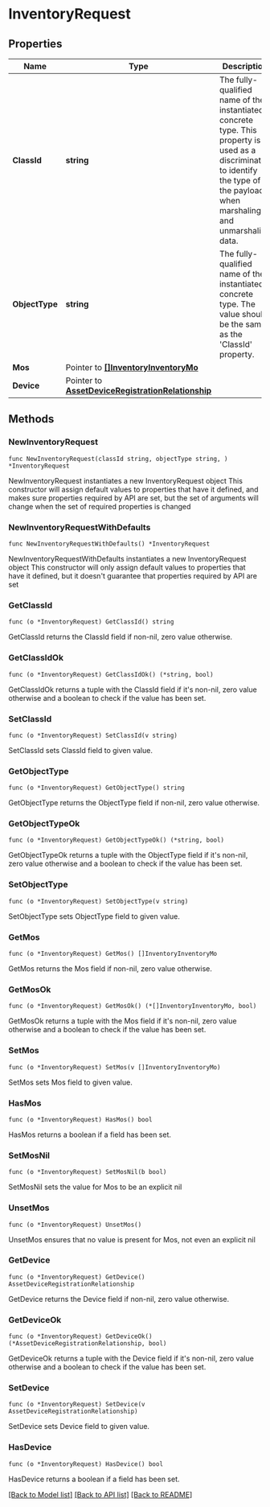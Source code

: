 # InventoryRequest

## Properties

Name | Type | Description | Notes
------------ | ------------- | ------------- | -------------
**ClassId** | **string** | The fully-qualified name of the instantiated, concrete type. This property is used as a discriminator to identify the type of the payload when marshaling and unmarshaling data. | [default to "inventory.Request"]
**ObjectType** | **string** | The fully-qualified name of the instantiated, concrete type. The value should be the same as the &#39;ClassId&#39; property. | [default to "inventory.Request"]
**Mos** | Pointer to [**[]InventoryInventoryMo**](InventoryInventoryMo.md) |  | [optional] 
**Device** | Pointer to [**AssetDeviceRegistrationRelationship**](AssetDeviceRegistrationRelationship.md) |  | [optional] 

## Methods

### NewInventoryRequest

`func NewInventoryRequest(classId string, objectType string, ) *InventoryRequest`

NewInventoryRequest instantiates a new InventoryRequest object
This constructor will assign default values to properties that have it defined,
and makes sure properties required by API are set, but the set of arguments
will change when the set of required properties is changed

### NewInventoryRequestWithDefaults

`func NewInventoryRequestWithDefaults() *InventoryRequest`

NewInventoryRequestWithDefaults instantiates a new InventoryRequest object
This constructor will only assign default values to properties that have it defined,
but it doesn't guarantee that properties required by API are set

### GetClassId

`func (o *InventoryRequest) GetClassId() string`

GetClassId returns the ClassId field if non-nil, zero value otherwise.

### GetClassIdOk

`func (o *InventoryRequest) GetClassIdOk() (*string, bool)`

GetClassIdOk returns a tuple with the ClassId field if it's non-nil, zero value otherwise
and a boolean to check if the value has been set.

### SetClassId

`func (o *InventoryRequest) SetClassId(v string)`

SetClassId sets ClassId field to given value.


### GetObjectType

`func (o *InventoryRequest) GetObjectType() string`

GetObjectType returns the ObjectType field if non-nil, zero value otherwise.

### GetObjectTypeOk

`func (o *InventoryRequest) GetObjectTypeOk() (*string, bool)`

GetObjectTypeOk returns a tuple with the ObjectType field if it's non-nil, zero value otherwise
and a boolean to check if the value has been set.

### SetObjectType

`func (o *InventoryRequest) SetObjectType(v string)`

SetObjectType sets ObjectType field to given value.


### GetMos

`func (o *InventoryRequest) GetMos() []InventoryInventoryMo`

GetMos returns the Mos field if non-nil, zero value otherwise.

### GetMosOk

`func (o *InventoryRequest) GetMosOk() (*[]InventoryInventoryMo, bool)`

GetMosOk returns a tuple with the Mos field if it's non-nil, zero value otherwise
and a boolean to check if the value has been set.

### SetMos

`func (o *InventoryRequest) SetMos(v []InventoryInventoryMo)`

SetMos sets Mos field to given value.

### HasMos

`func (o *InventoryRequest) HasMos() bool`

HasMos returns a boolean if a field has been set.

### SetMosNil

`func (o *InventoryRequest) SetMosNil(b bool)`

 SetMosNil sets the value for Mos to be an explicit nil

### UnsetMos
`func (o *InventoryRequest) UnsetMos()`

UnsetMos ensures that no value is present for Mos, not even an explicit nil
### GetDevice

`func (o *InventoryRequest) GetDevice() AssetDeviceRegistrationRelationship`

GetDevice returns the Device field if non-nil, zero value otherwise.

### GetDeviceOk

`func (o *InventoryRequest) GetDeviceOk() (*AssetDeviceRegistrationRelationship, bool)`

GetDeviceOk returns a tuple with the Device field if it's non-nil, zero value otherwise
and a boolean to check if the value has been set.

### SetDevice

`func (o *InventoryRequest) SetDevice(v AssetDeviceRegistrationRelationship)`

SetDevice sets Device field to given value.

### HasDevice

`func (o *InventoryRequest) HasDevice() bool`

HasDevice returns a boolean if a field has been set.


[[Back to Model list]](../README.md#documentation-for-models) [[Back to API list]](../README.md#documentation-for-api-endpoints) [[Back to README]](../README.md)



